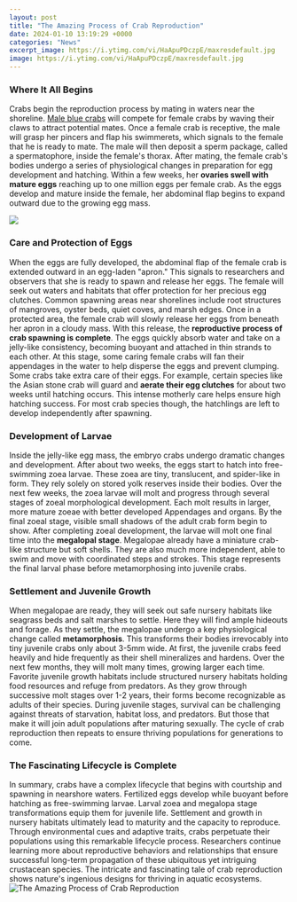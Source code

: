 ```yaml
---
layout: post
title: "The Amazing Process of Crab Reproduction"
date: 2024-01-10 13:19:29 +0000
categories: "News"
excerpt_image: https://i.ytimg.com/vi/HaApuPDczpE/maxresdefault.jpg
image: https://i.ytimg.com/vi/HaApuPDczpE/maxresdefault.jpg
---
```


### Where It All Begins
Crabs begin the reproduction process by mating in waters near the shoreline. [Male blue crabs](https://store.fi.io.vn/funny-video-gamer-xmas-i-paused-my-game-to-be-here-christmas-24/men&) will compete for female crabs by waving their claws to attract potential mates. Once a female crab is receptive, the male will grasp her pincers and flap his swimmerets, which signals to the female that he is ready to mate. The male will then deposit a sperm package, called a spermatophore, inside the female's thorax. 
After mating, the female crab's bodies undergo a series of physiological changes in preparation for egg development and hatching. Within a few weeks, her **ovaries swell with mature eggs** reaching up to one million eggs per female crab. As the eggs develop and mature inside the female, her abdominal flap begins to expand outward due to the growing egg mass.

![](https://i.ytimg.com/vi/3-ABXpqVEmQ/maxresdefault.jpg)
### Care and Protection of Eggs
When the eggs are fully developed, the abdominal flap of the female crab is extended outward in an egg-laden "apron." This signals to researchers and observers that she is ready to spawn and release her eggs. The female will seek out waters and habitats that offer protection for her precious egg clutches. Common spawning areas near shorelines include root structures of mangroves, oyster beds, quiet coves, and marsh edges.
Once in a protected area, the female crab will slowly release her eggs from beneath her apron in a cloudy mass. With this release, the **reproductive process of crab spawning is complete**. The eggs quickly absorb water and take on a jelly-like consistency, becoming buoyant and attached in thin strands to each other. At this stage, some caring female crabs will fan their appendages in the water to help disperse the eggs and prevent clumping. 
Some crabs take extra care of their eggs. For example, certain species like the Asian stone crab will guard and **aerate their egg clutches** for about two weeks until hatching occurs. This intense motherly care helps ensure high hatching success. For most crab species though, the hatchlings are left to develop independently after spawning.
### Development of Larvae 
Inside the jelly-like egg mass, the embryo crabs undergo dramatic changes and development. After about two weeks, the eggs start to hatch into free-swimming zoea larvae. These zoea are tiny, translucent, and spider-like in form. They rely solely on stored yolk reserves inside their bodies. 
Over the next few weeks, the zoea larvae will molt and progress through several stages of zoeal morphological development. Each molt results in larger, more mature zoeae with better developed Appendages and organs. By the final zoeal stage, visible small shadows of the adult crab form begin to show. 
After completing zoeal development, the larvae will molt one final time into the **megalopal stage**. Megalopae already have a miniature crab-like structure but soft shells. They are also much more independent, able to swim and move with coordinated steps and strokes. This stage represents the final larval phase before metamorphosing into juvenile crabs.
### Settlement and Juvenile Growth
When megalopae are ready, they will seek out safe nursery habitats like seagrass beds and salt marshes to settle. Here they will find ample hideouts and forage. As they settle, the megalopae undergo a key physiological change called **metamorphosis**. This transforms their bodies irrevocably into tiny juvenile crabs only about 3-5mm wide. 
At first, the juvenile crabs feed heavily and hide frequently as their shell mineralizes and hardens. Over the next few months, they will molt many times, growing larger each time. Favorite juvenile growth habitats include structured nursery habitats holding food resources and refuge from predators. As they grow through successive molt stages over 1-2 years, their forms become recognizable as adults of their species.
During juvenile stages, survival can be challenging against threats of starvation, habitat loss, and predators. But those that make it will join adult populations after maturing sexually. The cycle of crab reproduction then repeats to ensure thriving populations for generations to come.
### The Fascinating Lifecycle is Complete
In summary, crabs have a complex lifecycle that begins with courtship and spawning in nearshore waters. Fertilized eggs develop while buoyant before hatching as free-swimming larvae. Larval zoea and megalopa stage transformations equip them for juvenile life. Settlement and growth in nursery habitats ultimately lead to maturity and the capacity to reproduce. Through environmental cues and adaptive traits, crabs perpetuate their populations using this remarkable lifecycle process. Researchers continue learning more about reproductive behaviors and relationships that ensure successful long-term propagation of these ubiquitous yet intriguing crustacean species. The intricate and fascinating tale of crab reproduction shows nature's ingenious designs for thriving in aquatic ecosystems.
![The Amazing Process of Crab Reproduction](https://i.ytimg.com/vi/HaApuPDczpE/maxresdefault.jpg)